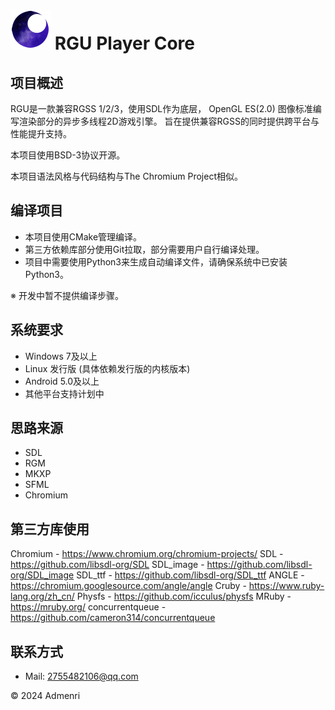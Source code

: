 ﻿# ![Logo](app/resources/rgu_favicon_64.png) RGU Player Core

## 项目概述

RGU是一款兼容RGSS 1/2/3，使用SDL作为底层，
OpenGL ES(2.0) 图像标准编写渲染部分的异步多线程2D游戏引擎。
旨在提供兼容RGSS的同时提供跨平台与性能提升支持。

本项目使用BSD-3协议开源。

本项目语法风格与代码结构与The Chromium Project相似。

## 编译项目

 - 本项目使用CMake管理编译。
 - 第三方依赖库部分使用Git拉取，部分需要用户自行编译处理。
 - 项目中需要使用Python3来生成自动编译文件，请确保系统中已安装Python3。

※ 开发中暂不提供编译步骤。

## 系统要求

- Windows 7及以上
- Linux 发行版 (具体依赖发行版的内核版本)
- Android 5.0及以上
- 其他平台支持计划中

## 思路来源

- SDL
- RGM
- MKXP
- SFML
- Chromium

## 第三方库使用

Chromium - https://www.chromium.org/chromium-projects/
SDL - https://github.com/libsdl-org/SDL
SDL_image - https://github.com/libsdl-org/SDL_image
SDL_ttf - https://github.com/libsdl-org/SDL_ttf
ANGLE - https://chromium.googlesource.com/angle/angle
Cruby - https://www.ruby-lang.org/zh_cn/
Physfs - https://github.com/icculus/physfs
MRuby - https://mruby.org/
concurrentqueue - https://github.com/cameron314/concurrentqueue

## 联系方式

- Mail: 2755482106@qq.com

© 2024 Admenri